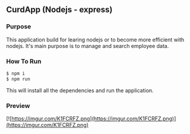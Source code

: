 ## CurdApp (Nodejs - express)

### Purpose
This application build for learing nodejs or to become more efficient with nodejs. It's main purpose is to manage and search employee data.

### How To Run
```bash
$ npm i
$ npm run
```
This will install all the dependencies and run the application.

### Preview

[![https://imgur.com/K1FCRFZ.png](https://imgur.com/K1FCRFZ.png)](https://imgur.com/K1FCRFZ.png)

